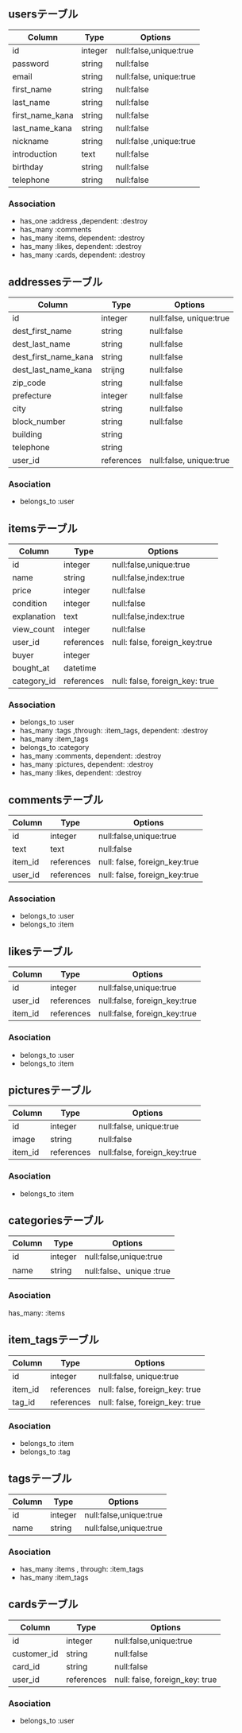 
## usersテーブル

|Column|Type|Options|
|------|----|-------|
|id|integer|null:false,unique:true|  
|password|string|null:false|
|email|string|null:false, unique:true|
|first_name|string|null:false|
|last_name|string|null:false|
|first_name_kana|string|null:false|
|last_name_kana|string|null:false|
|nickname|string|null:false ,unique:true|
|introduction|text|null:false|
|birthday|string|null:false|
|telephone|string|null:false|

### Association
- has_one :address ,dependent: :destroy
- has_many :comments
- has_many :items, dependent: :destroy
- has_many :likes, dependent: :destroy
- has_many :cards, dependent: :destroy

## addressesテーブル
|Column|Type|Options|
|------|----|-------|
|id|integer|null:false, unique:true|
|dest_first_name|string|null:false|
|dest_last_name|string|null:false|
|dest_first_name_kana|string|null:false|
|dest_last_name_kana|strijng|null:false|
|zip_code|string|null:false|
|prefecture|integer|null:false|
|city|string|null:false|
|block_number|string|null:false|
|building|string|
|telephone|string|
|user_id|references|null:false, unique:true|

### Asociation
- belongs_to :user



## itemsテーブル
|Column|Type|Options|
|------|----|-------|
|id|integer|null:false,unique:true|
|name|string|null:false,index:true| 
|price|integer|null:false|
|condition|integer|null:false| 
|explanation|text|null:false,index:true| 
|view_count|integer|null:false|
|user_id|references |null: false, foreign_key:true|
|buyer|integer|
|bought_at|datetime|  
|category_id|references|null: false, foreign_key: true|

### Association
- belongs_to :user
- has_many :tags ,through: :item_tags, dependent: :destroy
- has_many :item_tags
- belongs_to :category
- has_many :comments, dependent: :destroy
- has_many :pictures, dependent: :destroy
- has_many :likes, dependent: :destroy

## commentsテーブル
|Column|Type|Options|
|------|----|-------|
|id|integer|null:false,unique:true|
|text|text|null:false|
|item_id|references |null: false, foreign_key:true|
|user_id|references |null: false, foreign_key:true|

### Association
- belongs_to :user
- belongs_to :item

## likesテーブル
|Column|Type|Options|
|------|----|-------|
|id|integer    |null:false,unique:true|
|user_id|references|null:false, foreign_key:true|
|item_id|references|null:false, foreign_key:true|

### Asociation
- belongs_to :user
- belongs_to :item


## picturesテーブル
|Column|Type|Options|
|------|----|-------|
|id|integer|null:false, unique:true|   
|image|string|null:false|
|item_id|references|null:false, foreign_key:true|

### Asociation
- belongs_to :item

## categoriesテーブル
|Column|Type|Options|
|------|----|-------|
|id|integer|null:false,unique:true|       
|name|string|null:false、unique :true|


### Asociation
has_many: :items

## item_tagsテーブル
|Column|Type|Options|
|------|----|-------|
|id|integer|null:false, unique:true|
|item_id|references|null: false, foreign_key: true|
|tag_id|references|null: false, foreign_key: true|

### Asociation
- belongs_to :item
- belongs_to :tag

## tagsテーブル
|Column|Type|Options|
|------|----|-------|
|id|integer|null:false,unique:true|
|name|string|null:false,unique:true||

### Asociation
- has_many :items , through: :item_tags
- has_many :item_tags


## cardsテーブル
|Column|Type|Options|
|------|----|-------|
|id|integer|null:false,unique:true|
|customer_id|string|null:false|
|card_id|string|null:false|
|user_id|references|null: false, foreign_key: true|

### Asociation
- belongs_to :user
